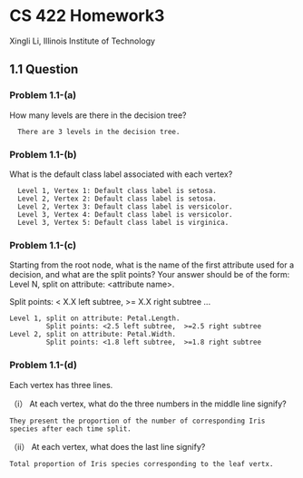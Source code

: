 # CS 422 Homework3

Xingli Li, Illinois Institute of Technology

## 1.1 Question

### Problem 1.1-(a)

How many levels are there in the decision tree?

      There are 3 levels in the decision tree.

### Problem 1.1-(b)

What is the default class label associated with each vertex?

      Level 1, Vertex 1: Default class label is setosa.
      Level 2, Vertex 2: Default class label is setosa.
      Level 2, Vertex 3: Default class label is versicolor.
      Level 3, Vertex 4: Default class label is versicolor.
      Level 3, Vertex 5: Default class label is virginica.

### Problem 1.1-(c)

Starting from the root node, what is the name of the first attribute used for a decision, and what are the split points? Your answer should be of the form:
Level N, split on attribute: \<attribute name>. 

   Split points: \< X.X left subtree, \>= X.X right subtree ...
     
    Level 1, split on attribute: Petal.Length. 
             Split points: <2.5 left subtree,  >=2.5 right subtree
    Level 2, split on attribute: Petal.Width. 
             Split points: <1.8 left subtree,  >=1.8 right subtree

### Problem 1.1-(d)

Each vertex has three lines.

（i） At each vertex, what do the three numbers in the middle line signify?

    They present the proportion of the number of corresponding Iris species after each time split.

（ii） At each vertex, what does the last line signify?

    Total proportion of Iris species corresponding to the leaf vertx.